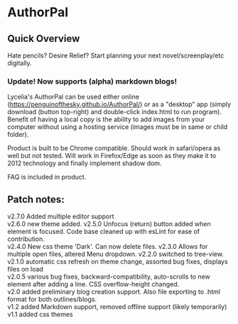 # AuthorPal

## Quick Overview

Hate pencils? Desire Relief? Start planning your next novel/screenplay/etc digitally.

### Update! Now supports (alpha) markdown blogs!

Lycelia's AuthorPal can be used either online (https://penguinofthesky.github.io/AuthorPal/) or as a "desktop" app (simply download (button top-right) and double-click index.html to run program). Benefit of having a local copy is the ability to add images from your computer without using a hosting service (images must be in same or child folder).

Product is built to be Chrome compatible. Should work in safari/opera as well but not tested. Will work in Firefox/Edge as soon as they make it to 2012 technology and finally implement shadow dom.

FAQ is included in product.

## Patch notes:

v2.7.0 Added multiple editor support  
v2.6.0 new theme added.
v2.5.0 Unfocus (return) button added when element is focused. Code base cleaned up with esLint for ease of contribution.  
v2.4.0 New css theme 'Dark'. Can now delete files.
v2.3.0 Allows for multiple open files, altered Menu dropdown.
v2.2.0 switched to tree-view.
v2.1.0 automatic css refresh on theme change, assorted bug fixes, displays files on load  
v2.0.5 various bug fixes, backward-compatibility, auto-scrolls to new element after adding a line. CSS overflow-height changed.  
v2.0 added preliminary blog creation support. Also file exporting to .html format for both outlines/blogs.  
v1.2 added Markdown support, removed offline support (likely temporarily)  
v1.1 added css themes
